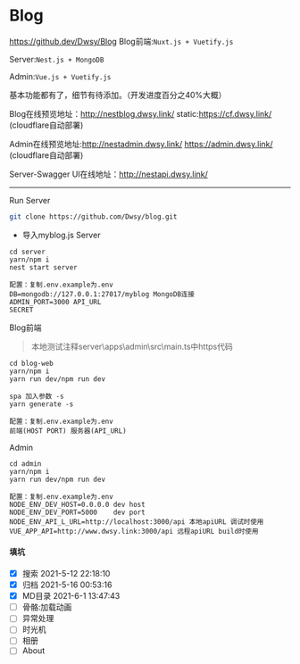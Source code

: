 # Blog
https://github.dev/Dwsy/Blog
Blog前端:`Nuxt.js + Vuetify.js`

Server:`Nest.js + MongoDB`

Admin:`Vue.js + Vuetify.js`

基本功能都有了，细节有待添加。（开发进度百分之40%大概）

Blog在线预览地址：http://nestblog.dwsy.link/   static:https://cf.dwsy.link/ (cloudflare自动部署)

Admin在线预览地址:http://nestadmin.dwsy.link/   https://admin.dwsy.link/     (cloudflare自动部署)

Server-Swagger UI在线地址：http://nestapi.dwsy.link/

---

Run Server

```bash
git clone https://github.com/Dwsy/blog.git
```

* 导入myblog.js
  Server

```shell
cd server
yarn/npm i
nest start server
```

```
配置：复制.env.example为.env
DB=mongodb://127.0.0.1:27017/myblog MongoDB连接
ADMIN_PORT=3000 API_URL
SECRET
```
Blog前端
> 本地测试注释server\apps\admin\src\main.ts中https代码
```shell
cd blog-web
yarn/npm i
yarn run dev/npm run dev

spa 加入参数 -s
yarn generate -s
```

```
配置：复制.env.example为.env
前端(HOST PORT) 服务器(API_URL)
```

Admin

```shell
cd admin
yarn/npm i
yarn run dev/npm run dev
```

```
配置：复制.env.example为.env
NODE_ENV_DEV_HOST=0.0.0.0 dev host
NODE_ENV_DEV_PORT=5000    dev port
NODE_ENV_API_L_URL=http://localhost:3000/api 本地apiURL 调试时使用
VUE_APP_API=http://www.dwsy.link:3000/api 远程apiURL build时使用

```

#### 填坑

- [X] 搜索   2021-5-12 22:18:10
- [X] 归档   2021-5-16 00:53:16
- [X] MD目录 2021-6-1 13:47:43
- [ ] 骨骼:加载动画
- [ ] 异常处理
- [ ] 时光机
- [ ] 相册
- [ ] About

